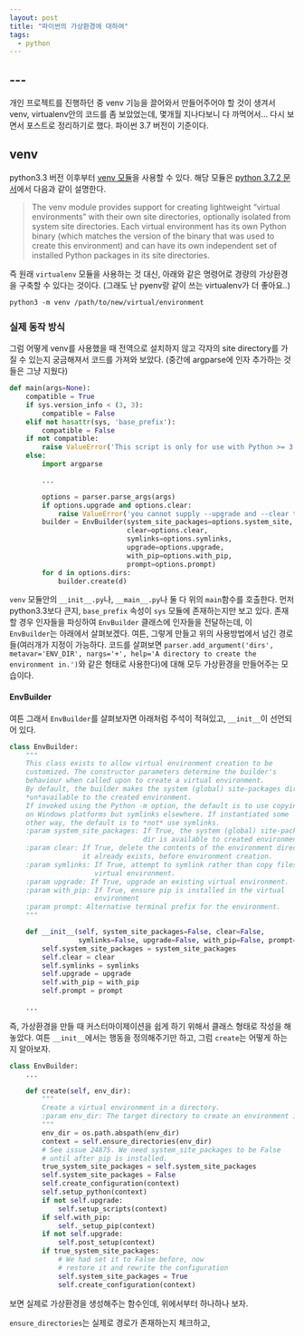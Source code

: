 ```yaml
---
layout: post
title: "파이썬의 가상환경에 대하여"
tags:
  - python
---
```


## ---

개인 프로젝트를 진행하던 중 venv 기능을 끌어와서 만들어주어야 할 것이 생겨서 venv, virtualenv안의 코드를 좀 보았었는데, 몇개월 지나다보니 다 까먹어서... 다시 보면서 포스트로 정리하기로 했다. 파이썬 3.7 버전이 기준이다.

## venv

python3.3 버전 이후부터 [venv 모듈](https://github.com/python/cpython/tree/3.7/Lib/venv/)을 사용할 수 있다. 해당 모듈은 [python 3.7.2 문서](https://docs.python.org/3/library/venv.html#module-venv)에서 다음과 같이 설명한다.

> The venv module provides support for creating lightweight “virtual environments” with their own site directories, optionally isolated from system site directories. Each virtual environment has its own Python binary (which matches the version of the binary that was used to create this environment) and can have its own independent set of installed Python packages in its site directories. 

즉 원래 `virtualenv` 모듈을 사용하는 것 대신, 아래와 같은 명령어로 경량의 가상환경을 구축할 수 있다는 것이다. (그래도 난 pyenv랑 같이 쓰는 virtualenv가 더 좋아요..)

```shell
python3 -m venv /path/to/new/virtual/environment
```

### 실제 동작 방식

그럼 어떻게 venv를 사용했을 때 전역으로 설치하지 않고 각자의 site directory를 가질 수 있는지 궁금해져서 코드를 가져와 보았다. (중간에 argparse에 인자 추가하는 것들은 그냥 지웠다)

```python
def main(args=None):
    compatible = True
    if sys.version_info < (3, 3):
        compatible = False
    elif not hasattr(sys, 'base_prefix'):
        compatible = False
    if not compatible:
        raise ValueError('This script is only for use with Python >= 3.3')
    else:
        import argparse

        ...

        options = parser.parse_args(args)
        if options.upgrade and options.clear:
            raise ValueError('you cannot supply --upgrade and --clear together.')
        builder = EnvBuilder(system_site_packages=options.system_site,
                             clear=options.clear,
                             symlinks=options.symlinks,
                             upgrade=options.upgrade,
                             with_pip=options.with_pip,
                             prompt=options.prompt)
        for d in options.dirs:
            builder.create(d)
```

`venv` 모듈안의 `__init__.py`나, `__main__.py`나 둘 다 위의 `main`함수를 호출한다. 먼저 python3.3보다 큰지, `base_prefix` 속성이 `sys` 모듈에 존재하는지만 보고 있다. 존재할 경우 인자들을 파싱하여 `EnvBuilder` 클래스에 인자들을 전달하는데, 이 `EnvBuilder`는 아래에서 살펴보겠다. 여튼, 그렇게 만들고 위의 사용방법에서 넘긴 경로들(여러개가 지정이 가능하다. 코드를 살펴보면 ```parser.add_argument('dirs', metavar='ENV_DIR', nargs='+', help='A directory to create the environment in.')```와 같은 형태로 사용한다)에 대해 모두 가상환경을 만들어주는 모습이다.

#### EnvBuilder

여튼 그래서 `EnvBuilder`를 살펴보자면 아래처럼 주석이 적혀있고, `__init__`이 선언되어 있다.

```python
class EnvBuilder:
    """
    This class exists to allow virtual environment creation to be
    customized. The constructor parameters determine the builder's
    behaviour when called upon to create a virtual environment.
    By default, the builder makes the system (global) site-packages dir
    *un*available to the created environment.
    If invoked using the Python -m option, the default is to use copying
    on Windows platforms but symlinks elsewhere. If instantiated some
    other way, the default is to *not* use symlinks.
    :param system_site_packages: If True, the system (global) site-packages
                                 dir is available to created environments.
    :param clear: If True, delete the contents of the environment directory if
                  it already exists, before environment creation.
    :param symlinks: If True, attempt to symlink rather than copy files into
                     virtual environment.
    :param upgrade: If True, upgrade an existing virtual environment.
    :param with_pip: If True, ensure pip is installed in the virtual
                     environment
    :param prompt: Alternative terminal prefix for the environment.
    """

    def __init__(self, system_site_packages=False, clear=False,
                 symlinks=False, upgrade=False, with_pip=False, prompt=None):
        self.system_site_packages = system_site_packages
        self.clear = clear
        self.symlinks = symlinks
        self.upgrade = upgrade
        self.with_pip = with_pip
        self.prompt = prompt
    
    ...
```

즉, 가상환경을 만들 때 커스터마이제이션을 쉽게 하기 위해서 클래스 형태로 작성을 해놓았다. 여튼 `__init__`에서는 행동을 정의해주기만 하고, 그럼 `create`는 어떻게 하는지 알아보자.

```python
class EnvBuilder:
    ...

    def create(self, env_dir):
        """
        Create a virtual environment in a directory.
        :param env_dir: The target directory to create an environment in.
        """
        env_dir = os.path.abspath(env_dir)
        context = self.ensure_directories(env_dir)
        # See issue 24875. We need system_site_packages to be False
        # until after pip is installed.
        true_system_site_packages = self.system_site_packages
        self.system_site_packages = False
        self.create_configuration(context)
        self.setup_python(context)
        if not self.upgrade:
            self.setup_scripts(context)
        if self.with_pip:
            self._setup_pip(context)
        if not self.upgrade:
            self.post_setup(context)
        if true_system_site_packages:
            # We had set it to False before, now
            # restore it and rewrite the configuration
            self.system_site_packages = True
            self.create_configuration(context)
```

보면 실제로 가상환경을 생성해주는 함수인데, 위에서부터 하나하나 보자.

`ensure_directories`는 실제로 경로가 존재하는지 체크하고, 
